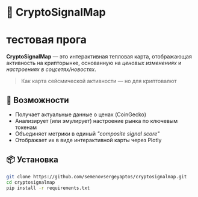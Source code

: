 # 🧠 CryptoSignalMap
# тестовая прога

**CryptoSignalMap** — это интерактивная тепловая карта, отображающая активность на крипторынке, основанную на *ценовых изменениях* и *настроениях в соцсетях/новостях*.

> Как карта сейсмической активности — но для криптовалют

## 🚀 Возможности

- Получает актуальные данные о ценах (CoinGecko)
- Анализирует (или эмулирует) настроение рынка по ключевым токенам
- Объединяет метрики в единый *"composite signal score"*
- Отображает их в виде интерактивной карты через Plotly

## 📦 Установка

```bash
git clone https://github.com/semenovsergeyaptos/cryptosignalmap.git
cd cryptosignalmap
pip install -r requirements.txt
